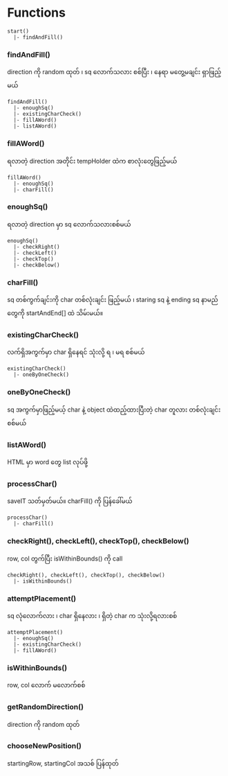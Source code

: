 # Functions
    start()
      |- findAndFill()


### findAndFill()
direction ကို random ထုတ် ၊ sq လောက်သလား စစ်ပြီး ၊ နေရာ မတွေ့မချင်း ရှာဖြည့်မယ်

    findAndFill()
      |- enoughSq() 
      |- existingCharCheck()
      |- fillAWord()
      |- listAWord()

### fillAWord() 
ရလာတဲ့ direction အတိုင်း tempHolder ထဲက စာလုံးတွေဖြည့်မယ်
    
    fillAWord() 
      |- enoughSq()
      |- charFill()

### enoughSq()
ရလာတဲ့ direction မှာ sq လောက်သလားစစ်မယ်

    enoughSq()
      |- checkRight()
      |- checkLeft()
      |- checkTop()
      |- checkBelow()

### charFill() 
sq တစ်ကွက်ချင်းကို char တစ်လုံးချင်း ဖြည့်မယ် ၊ staring sq နဲ့ ending sq နာမည်တွေကို startAndEnd[] ထဲ သိမ်းမယ်။

### existingCharCheck()
လက်ရှိအကွက်မှာ char ရှိနေရင် သုံးလို့ ရ ၊ မရ စစ်မယ်

    existingCharCheck()
      |- oneByOneCheck()
  
### oneByOneCheck()
sq အကွက်မှာဖြည့်မယ့် char နဲ့ object ထဲထည့်ထားပြီးတဲ့ char တူလား တစ်လုံးချင်းစစ်မယ်
  
### listAWord() 
HTML မှာ word တွေ list လုပ်ဖို့ 
  
### processChar()
saveIT သတ်မှတ်မယ်။ charFill() ကို ပြန်ခေါ်မယ်

    processChar()
      |- charFill()
  
### checkRight(), checkLeft(), checkTop(), checkBelow()
row, col တွက်ပြီး isWithinBounds() ကို call

    checkRight(), checkLeft(), checkTop(), checkBelow()
      |- isWithinBounds()

### attemptPlacement()
sq လုံလောက်လား ၊ char ရှိနေလား ၊ ရှိတဲ့ char က သုံးလို့ရလားစစ်

    attemptPlacement()
      |- enoughSq()
      |- existingCharCheck()
      |- fillAWord()
  
### isWithinBounds()
row, col လောက် မလောက်စစ် 

### getRandomDirection()
direction ကို random ထုတ်

### chooseNewPosition()
startingRow, startingCol အသစ် ပြန်ထုတ်